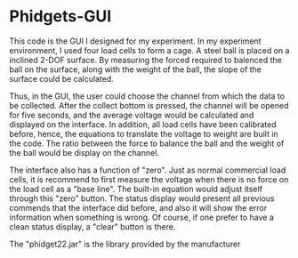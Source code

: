 # Phidgets-GUI
This code is the GUI I designed for my experiment. In my experiment environment, I used four load cells to form a cage. A steel ball is placed on a inclined 2-DOF surface. By measuring the forced required to balenced the ball on the surface, along with the weight of the ball, the slope of the surface could be calculated.

Thus, in the GUI, the user could choose the channel from which the data to be collected. After the collect bottom is pressed, the channel will be opened for five seconds, and the average voltage would be calculated and displayed on the interface. In addition, all load cells have been calibrated before, hence, the equations to translate the voltage to weight are built in the code. The ratio between the force to balance the ball and the weight of the ball would be display on the channel. 

The interface also has a function of "zero". Just as normal commercial load cells, it is recommend to first measure the voltage when there is no force on the load cell as a "base line". The built-in equation would adjust itself through this "zero" button.
The status display would present all previous commends that the interface did before, and also it will show the error information when something is wrong. Of course, if one prefer to have a clean status display, a "clear" button is there.

The "phidget22.jar" is the library provided by the manufacturer